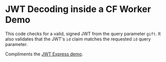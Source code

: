 # JWT Decoding inside a CF Worker Demo

This code checks for a valid, signed JWT from the query parameter `gift`. It also validates that the JWT's `id` claim matches the requested `id` query parameter.

Compliments the [JWT Express demo](https://github.com/cwood-strib/jwt-demo).